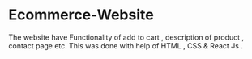 # Ecommerce-Website
The website have Functionality of add to cart , description of product , contact page etc. This was done with help of HTML , CSS &amp; React Js .
